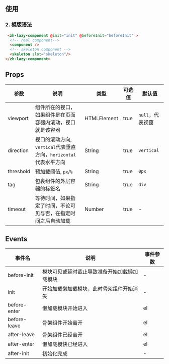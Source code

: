 ## 使用

### 2. 模版语法

```html
 <zh-lazy-component @init="init" @beforeInit="beforeInit" >
  <!-- real component-->
  <component />
  <!-- skeleton component -->
  <skeleton slot="skeleton"/>
</zh-lazy-component>
```

## Props

| 参数                    | 说明  | 类型 | 可选值 | 默认值 |
|-------------------------|-------|------|--------|--------|
| viewport | 组件所在的视口，如果组件是在页面容器内滚动，视口就是该容器 | HTMLElement | true      | `null`，代表视窗 |
| direction | 视口的滚动方向, `vertical`代表垂直方向，`horizontal`代表水平方向  | String | true      | `vertical` |
| threshold | 预加载阈值, `px`/`%`  | String | true      | `0px` |
| tag | 包裹组件的外层容器的标签名  | String | true  | `div` |
| timeout | 等待时间，如果指定了时间，不论可见与否，在指定时间之后自动加载  | Number | true    | - |

## Events

| 事件名                    | 说明  | 事件参数
|-------------------------|-------|------|
| before-init | 模块可见或延时截止导致准备开始加载懒加载模块 | - |
| init | 开始加载懒加载模块，此时骨架组件开始消失 | - |
| before-enter | 懒加载模块开始进入 | el |
| before-leave | 骨架组件开始离开 | el |
| after-leave | 骨架组件已经离开 | el |
| after-enter | 懒加载模快已经进入 | el |
| after-init | 初始化完成 | - | el |
